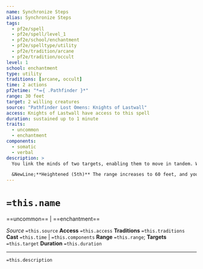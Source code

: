 ```yaml
---
name: Synchronize Steps
alias: Synchronize Steps
tags:
  - pf2e/spell
  - pf2e/spell/level_1
  - pf2e/school/enchantment
  - pf2e/spelltype/utility
  - pf2e/tradition/arcane
  - pf2e/tradition/occult
level: 1
school: enchantment
type: utility
traditions: [arcane, occult]
time: 2 actions
pf2etime: "*⬺{ .Pathfinder }*"
range: 30 feet
target: 2 willing creatures
source: "Pathfinder Lost Omens: Knights of Lastwall"
access: Knights of Lastwall have access to this spell
duration: sustained up to 1 minute
traits:
  - uncommon
  - enchantment
components:
  - somatic
  - verbal
description: >
  You link the minds of two targets, enabling them to move in tandem. When one of the targets Steps, the other target can use a reaction to Step. When one of the targets Strides, the other target can use a reaction to Stride.

  &NewLine;**Heightened (5th)** The range increases to 60 feet, and you can target up to 10 willing creatures.
---
```

# `=this.name`
==uncommon== | ==enchantment==

*Source* `=this.source`
**Access** `=this.access`
**Traditions** `=this.traditions`
**Cast** `=this.time` | `=this.components`
**Range** `=this.range`; **Targets** `=this.target`
**Duration** `=this.duration`

***
`=this.description`